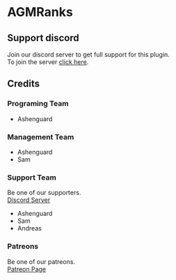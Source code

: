 # AGMRanks
## Support discord
Join our discord server to get full support for this plugin.  
To join the server [click here](https://discord.gg/ggkaNHj).
## Credits
### Programing Team
* Ashenguard
### Management Team
* Ashenguard
* Sam
### Support Team
Be one of our supporters.  
[Discord Server](https://discord.gg/ggkaNHj)
* Ashenguard
* Sam
* Andreas
### Patreons
Be one of our patreons.  
[Patreon Page](https://www.patreon.com/Ashenguard)
